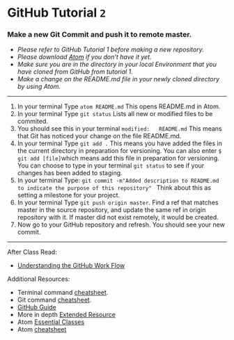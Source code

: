 # GitHub Tutorial `2`

### Make a new Git Commit and push it to remote master.

- _Please refer to GitHub Tutorial 1 before making a new repository._
- _Please download [Atom](https://atom.io/) if you don't have it yet._
- _Make sure you are in the directory in your local Environment that you have cloned from GitHub from tutorial 1._
- _Make a change on the README.md file in your newly cloned directory by using Atom._

--------------------------------------------

1. In your terminal Type `atom README.md`
This opens README.md in Atom.
2. In your terminal Type `git status`
Lists all new or modified files to be commited.
3. You should see this in your terminal `modified:   README.md` This means that Git has noticed your change on the file README.md.
4. In your terminal Type `git add .`
This means you have added the files in the current directory in preparation for versioning. You can also enter `$ git add [file]`which means add this file in preparation for versioning. You can choose to type in your terminal `git status` to see if your changes has been added to staging.
5. In your terminal Type: `git commit -m"Added description to README.md to indicate the purpose of this repository" `
Think about this as setting a milestone for your project.
6. In your terminal Type `git push origin master`.
Find a ref that matches master in the source repository, and update the same ref in origin repository with it. If master did not exist remotely, it would be created.
7. Now go to your GitHub repository and refresh. You should see your new commit.


--------------------------------------------


After Class Read:
- [Understanding the GitHub Work Flow](https://guides.github.com/introduction/flow/)

Additional Resources:

- Terminal command [cheatsheet](https://github.com/0nn0/terminal-mac-cheatsheet).
- Git command [cheatsheet](https://services.github.com/on-demand/downloads/github-git-cheat-sheet.pdf).
- [GitHub Guide](https://guides.github.com/)
- More in depth [Extended Resource](https://services.github.com/classnotes/)
- Atom [Essential Classes](https://atom.io/docs/api/v1.13.0/AtomEnvironment)
- Atom [cheatsheet](https://gist.github.com/chrissimpkins/5bf5686bae86b8129bee)
